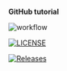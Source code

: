 **GitHub tutorial**

![workflow](https://github.com/Heinzaybo/Group6-/actions/workflows/main.yml/badge.svg)

[![LICENSE](https://img.shields.io/github/license/Heinzaybo/Group6-.svg?style=flat-square)](https://github.com/Heinzaybo/Group6-/blob/master/LICENSE)

[![Releases](https://img.shields.io/github/release/Heinzaybo/Group6-/all.svg?style=flat-square)](https://github.com/Heinzaybo/Group6-/releases)